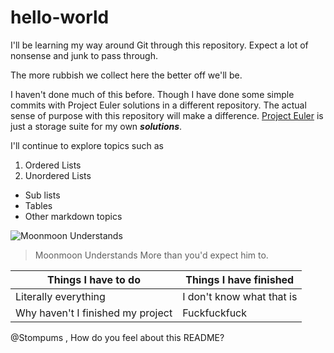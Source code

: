 # hello-world

I'll be learning my way around Git through this repository. 
Expect a lot of nonsense and junk to pass through.

The more rubbish we collect here the better off we'll be.

I haven't done much of this before.
Though I have done some simple commits with Project Euler solutions in a different repository.
The actual sense of purpose with this repository will make a difference. 
[Project Euler](https://github.com/Stompums/ProjectEuler) is just a storage suite for my own **_solutions_**.

I'll continue to explore topics such as
1. Ordered Lists
2. Unordered Lists
  * Sub lists
  * Tables
  * Other markdown topics

![Moonmoon Understands](http://static2.fjcdn.com/comments/Moon+moon+understands+_0b960f6fc905d631849bef2b9d7bbaab.jpg)
> Moonmoon Understands
> More than you'd expect him to.

Things I have to do | Things I have finished
------------------- | ----------------------
Literally everything | I don't know what that is
Why haven't I finished my project | Fuckfuckfuck


@Stompums , How do you feel about this README?
